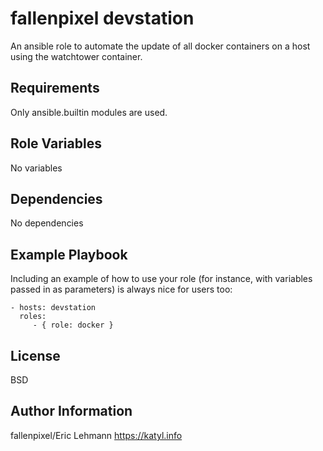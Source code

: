 fallenpixel devstation
=========

An ansible role to automate the update of all docker containers on a host using
the watchtower container.

Requirements
------------

Only ansible.builtin modules are used. 

Role Variables
--------------

No variables


Dependencies
------------

No dependencies

Example Playbook
----------------

Including an example of how to use your role (for instance, with variables passed in as parameters) is always nice for users too:

    - hosts: devstation
      roles:
         - { role: docker }

License
-------

BSD

Author Information
------------------

fallenpixel/Eric Lehmann
https://katyl.info
